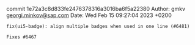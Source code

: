 commit 1e72a3c8d833fe2476378316a3016ba6f5a22380
Author: gmkv <georgi.minkov@sap.com>
Date:   Wed Feb 15 09:27:04 2023 +0200

    fix(ui5-badge): align multiple badges when used in one line (#6481)
    
    Fixes #6467
